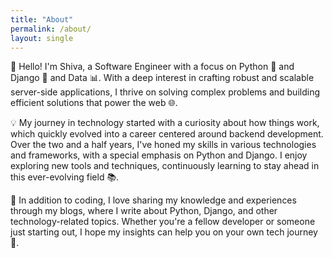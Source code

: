 ```yaml
---
title: "About"
permalink: /about/
layout: single
---
```


👋 Hello! I'm Shiva, a Software Engineer with a focus on Python 🐍 and Django 🚀 and Data 📊. With a deep interest in crafting robust and scalable server-side applications, I thrive on solving complex problems and building efficient solutions that power the web 🌐.

💡 My journey in technology started with a curiosity about how things work, which quickly evolved into a career centered around backend development. Over the two and a half years, I've honed my skills in various technologies and frameworks, with a special emphasis on Python and Django. I enjoy exploring new tools and techniques, continuously learning to stay ahead in this ever-evolving field 📚.

📝 In addition to coding, I love sharing my knowledge and experiences through my blogs, where I write about Python, Django, and other technology-related topics. Whether you're a fellow developer or someone just starting out, I hope my insights can help you on your own tech journey 🚀.
